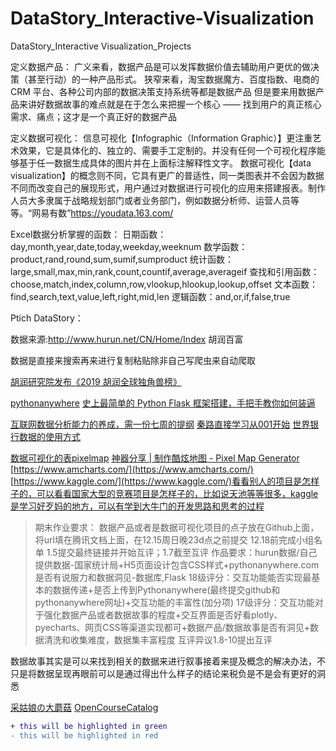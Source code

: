 # DataStory_Interactive-Visualization
DataStory_Interactive Visualization_Projects

定义数据产品：
广义来看，数据产品是可以发挥数据价值去辅助用户更优的做决策（甚至行动）的一种产品形式。
狭窄来看，淘宝数据魔方、百度指数、电商的 CRM 平台、各种公司内部的数据决策支持系统等都是数据产品
但是要来用数据产品来讲好数据故事的难点就是在于怎么来把握一个核心 —— 找到用户的真正核心需求、痛点；这才是一个真正好的数据产品

定义数据可视化：
信息可视化【Infographic（Information Graphic）】更注重艺术效果，它是具体化的、独立的、需要手工定制的。并没有任何一个可视化程序能够基于任一数据生成具体的图片并在上面标注解释性文字。
数据可视化【data visualization】的概念则不同，它具有更广的普适性，同一类图表并不会因为数据不同而改变自己的展现形式，用户通过对数据进行可视化的应用来搭建报表。制作人员大多隶属于战略规划部门或者业务部门，例如数据分析师、运营人员等等。“网易有数”https://youdata.163.com/

Excel数据分析掌握的函数：
日期函数：day,month,year,date,today,weekday,weeknum
 数学函数：product,rand,round,sum,sumif,sumproduct
 统计函数：large,small,max,min,rank,count,countif,average,averageif
 查找和引用函数：choose,match,index,column,row,vlookup,hlookup,lookup,offset
 文本函数：find,search,text,value,left,right,mid,len
 逻辑函数：and,or,if,false,true

Ptich DataStory：

数据来源:http://www.hurun.net/CN/Home/Index 胡润百富

数据是直接来搜索再来进行复制粘贴除非自己写爬虫来自动爬取

[胡润研究院发布《2019 胡润全球独角兽榜》](http://www.hurun.net/CN/Article/Details?num=E7190250C866)

[pythonanywhere](https://www.pythonanywhere.com/user/mwj/)
[史上最简单的 Python Flask 框架搭建，手把手教你如何装逼](https://www.jianshu.com/p/70a0c097e537)

[互联网数据分析能力的养成，需一份七周的提纲](http://www.woshipm.com/data-analysis/444009.html)
[秦路直接学习从001开始](http://www.woshipm.com/u/159343/page/3)
[世界银行数据的使用方式](https://data.worldbank.org.cn/about/get-started)

[数据可视化的表pixelmap](https://pixelmap.amcharts.com/)
[神器分享 | 制作酷炫地图 - Pixel Map Generator](https://www.jianshu.com/p/526ccacf8b5c)
[https://www.amcharts.com/](https://www.amcharts.com/)
[https://www.kaggle.com/](https://www.kaggle.com/)看看别人的项目是怎样子的，可以看看国家大型的竞赛项目是怎样子的，比如说天池等等很多，kaggle是学习好歹妈的地方，可以有学到大牛门的开发思路和思考的过程

> 期末作业要求：
数据产品或者是数据可视化项目的点子放在Github上面，将url填在腾讯文档上面，在12.15周日晚23d点之前提交
12.18前完成小组名单
1.5提交最终链接并开始互评；1.7截至互评
作品要求：hurun数据/自己提供数据-国家统计局+H5页面设计包含CSS样式+pythonanywhere.com
是否有说服力和数据洞见-数据库,Flask
18级评分：交互功能能否实现最基本的数据传递+是否上传到Pythonanywhere(最终提交github和pythonanywhere网址)+交互功能的丰富性(加分项)
17级评分：交互功能对于强化数据产品或者数据故事的程度+交互界面是否好看plotly、pyecharts、网页CSS等渠道实现都可+数据产品/数据故事是否有洞见+数据清洗和收集难度，数据集丰富程度
互评异议1.8-10提出互评

数据故事其实是可以来找到相关的数据来进行叙事接着来提及概念的解决办法，不只是将数据呈现再眼前可以是通过得出什么样子的结论来税负是不是会有更好的洞悉

[采姑娘の大蘑菇](https://space.bilibili.com/12721139)
[OpenCourseCatalog](https://github.com/wenhan-wu/OpenCourseCatalog)

```diff
+ this will be highlighted in green
- this will be highlighted in red

